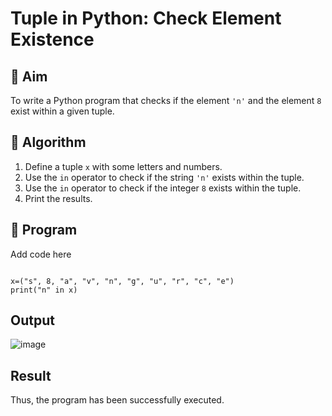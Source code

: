 # Tuple in Python: Check Element Existence

## 🎯 Aim
To write a Python program that checks if the element `'n'` and the element `8` exist within a given tuple.

## 🧠 Algorithm
1. Define a tuple `x` with some letters and numbers.
2. Use the `in` operator to check if the string `'n'` exists within the tuple.
3. Use the `in` operator to check if the integer `8` exists within the tuple.
4. Print the results.

## 🧾 Program
Add code here
```

x=("s", 8, "a", "v", "n", "g", "u", "r", "c", "e") 
print("n" in x)
```
## Output
![image](https://github.com/user-attachments/assets/7bb155e6-767c-4646-a0ed-c2ca604f8480)

## Result
Thus, the program has been successfully executed. 
